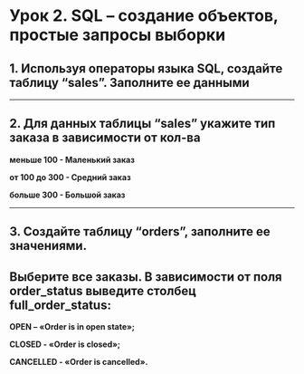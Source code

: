 # Урок 2. SQL – создание объектов, простые запросы выборки

## 1. Используя операторы языка SQL, создайте таблицу “sales”. Заполните ее данными

---

## 2.  Для данных таблицы “sales” укажите тип заказа в зависимости от кол-ва

**меньше 100  - Маленький заказ**

**от 100 до 300 - Средний заказ**

**больше 300  -  Большой заказ**

---

## 3. Создайте таблицу “orders”, заполните ее значениями.
## Выберите все заказы. В зависимости от поля order_status выведите столбец full_order_status:
**OPEN – «Order is in open state»;**

**CLOSED - «Order is closed»;** 

**CANCELLED -  «Order is cancelled».**


